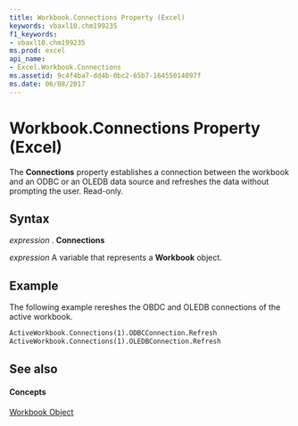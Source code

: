 ```yaml
---
title: Workbook.Connections Property (Excel)
keywords: vbaxl10.chm199235
f1_keywords:
- vbaxl10.chm199235
ms.prod: excel
api_name:
- Excel.Workbook.Connections
ms.assetid: 9c4f4ba7-dd4b-0bc2-65b7-16455014097f
ms.date: 06/08/2017
---
```



# Workbook.Connections Property (Excel)

The  **Connections** property establishes a connection between the workbook and an ODBC or an OLEDB data source and refreshes the data without prompting the user. Read-only.


## Syntax

 _expression_ . **Connections**

 _expression_ A variable that represents a **Workbook** object.


## Example

The following example rereshes the OBDC and OLEDB connections of the active workbook.

```vb
ActiveWorkbook.Connections(1).ODBCConnection.Refresh 
ActiveWorkbook.Connections(1).OLEDBConnection.Refresh 

```


## See also


#### Concepts


[Workbook Object](Excel.Workbook.md)


